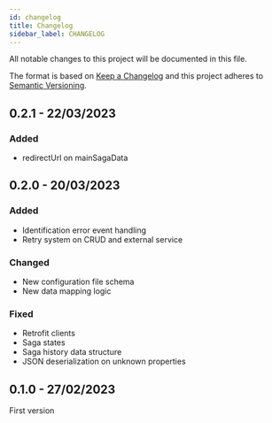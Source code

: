 ```yaml
---
id: changelog
title: Changelog
sidebar_label: CHANGELOG
---
```

All notable changes to this project will be documented in this file.

The format is based on [Keep a Changelog](http://keepachangelog.com/en/1.0.0/)
and this project adheres to [Semantic Versioning](http://semver.org/spec/v2.0.0.html).

## 0.2.1 - 22/03/2023
### Added

- redirectUrl on mainSagaData

## 0.2.0 - 20/03/2023

### Added

- Identification error event handling
- Retry system on CRUD and external service
### Changed

- New configuration file schema
- New data mapping logic

### Fixed

- Retrofit clients
- Saga states
- Saga history data structure
- JSON deserialization on unknown properties

## 0.1.0 - 27/02/2023

First version
